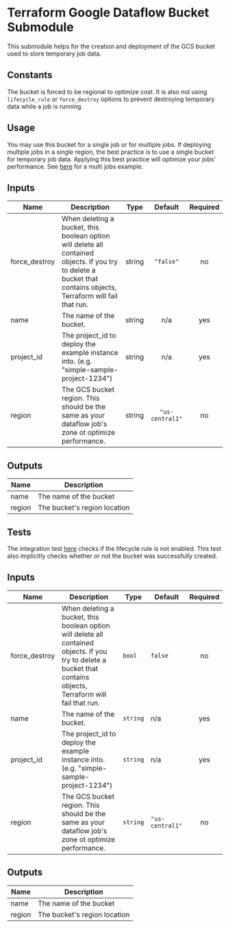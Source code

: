 # Terraform Google Dataflow Bucket Submodule

This submodule helps for the creation and deployment of the GCS bucket used to store temporary job data.

## Constants
The bucket is forced to be regional to optimize cost.
It is also not using `lifecycle_rule` or `force_destroy` options to prevent destroying temporary data while a job is running.


## Usage
You may use this bucket for a single job or for multiple jobs.
If deploying multiple jobs in a single region, the best practice is to use a single bucket for temporary job data.
Applying this best practice will optimize your jobs' performance.
See [here](../example/simple_example) for a multi jobs example.


[^]: (autogen_docs_start)

## Inputs

| Name | Description | Type | Default | Required |
|------|-------------|:----:|:-----:|:-----:|
| force\_destroy | When deleting a bucket, this boolean option will delete all contained objects. If you try to delete a bucket that contains objects, Terraform will fail that run. | string | `"false"` | no |
| name | The name of the bucket. | string | n/a | yes |
| project\_id | The project_id to deploy the example instance into.  (e.g. "simple-sample-project-1234") | string | n/a | yes |
| region | The GCS bucket region. This should be the same as your dataflow job's zone ot optimize performance. | string | `"us-central1"` | no |

## Outputs

| Name | Description |
|------|-------------|
| name | The name of the bucket |
| region | The bucket's region location |

[^]: (autogen_docs_end)


## Tests

The integration test [here](../test/integration/simple_example/controls/gcloud.rb) checks if the lifecycle rule is not enabled.
This test also implicitly checks whether or not the bucket was successfully created.

<!-- BEGINNING OF PRE-COMMIT-TERRAFORM DOCS HOOK -->
## Inputs

| Name | Description | Type | Default | Required |
|------|-------------|------|---------|:--------:|
| force\_destroy | When deleting a bucket, this boolean option will delete all contained objects. If you try to delete a bucket that contains objects, Terraform will fail that run. | `bool` | `false` | no |
| name | The name of the bucket. | `string` | n/a | yes |
| project\_id | The project\_id to deploy the example instance into.  (e.g. "simple-sample-project-1234") | `string` | n/a | yes |
| region | The GCS bucket region. This should be the same as your dataflow job's zone ot optimize performance. | `string` | `"us-central1"` | no |

## Outputs

| Name | Description |
|------|-------------|
| name | The name of the bucket |
| region | The bucket's region location |

<!-- END OF PRE-COMMIT-TERRAFORM DOCS HOOK -->
